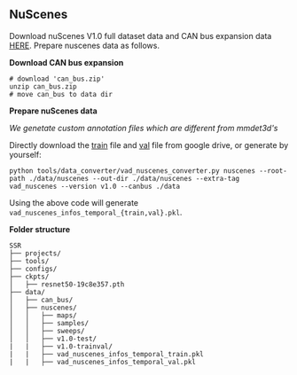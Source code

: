 

## NuScenes
Download nuScenes V1.0 full dataset data and CAN bus expansion data [HERE](https://www.nuscenes.org/download). Prepare nuscenes data as follows.


**Download CAN bus expansion**
```
# download 'can_bus.zip'
unzip can_bus.zip 
# move can_bus to data dir
```

**Prepare nuScenes data**

*We genetate custom annotation files which are different from mmdet3d's*

Directly download the [train](https://drive.google.com/file/d/1OVd6Rw2wYjT_ylihCixzF6_olrAQsctx/view?usp=sharing) file and [val](https://drive.google.com/file/d/16DZeA-iepMCaeyi57XSXL3vYyhrOQI9S/view?usp=sharing) file from google drive, or generate by yourself:
```
python tools/data_converter/vad_nuscenes_converter.py nuscenes --root-path ./data/nuscenes --out-dir ./data/nuscenes --extra-tag vad_nuscenes --version v1.0 --canbus ./data
```

Using the above code will generate `vad_nuscenes_infos_temporal_{train,val}.pkl`.

**Folder structure**
```
SSR
├── projects/
├── tools/
├── configs/
├── ckpts/
│   ├── resnet50-19c8e357.pth
├── data/
│   ├── can_bus/
│   ├── nuscenes/
│   │   ├── maps/
│   │   ├── samples/
│   │   ├── sweeps/
│   │   ├── v1.0-test/
|   |   ├── v1.0-trainval/
|   |   ├── vad_nuscenes_infos_temporal_train.pkl
|   |   ├── vad_nuscenes_infos_temporal_val.pkl
```
